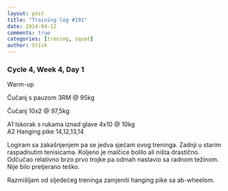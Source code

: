 ```yaml
---
layout: post
title: "Training log #191"
date: 2014-04-12
comments: true
categories: [trening, squat]
author: Stick
---
```


### Cycle 4, Week 4, Day 1  

Warm-up  

Čučanj s pauzom 3RM @ 95kg  

Čučanj  10x2 @ 97,5kg  

A1 Iskorak s rukama iznad glave 4x10 @ 10kg    
A2 Hanging pike 14,12,13,14

Logiram sa zakašnjenjem pa se jedva sjećam ovog treninga. Zadnji u starim raspadnutim tenisicama. Koljeno je malčice bolilo ali ništa drastično. Odčučao relativno brzo prvo trojke pa odmah nastavio sa radnom težinom. Nije bilo pretjerano teško. 

Razmišljam od sljedećeg treninga zamjeniti hanging pike sa ab-wheelom.